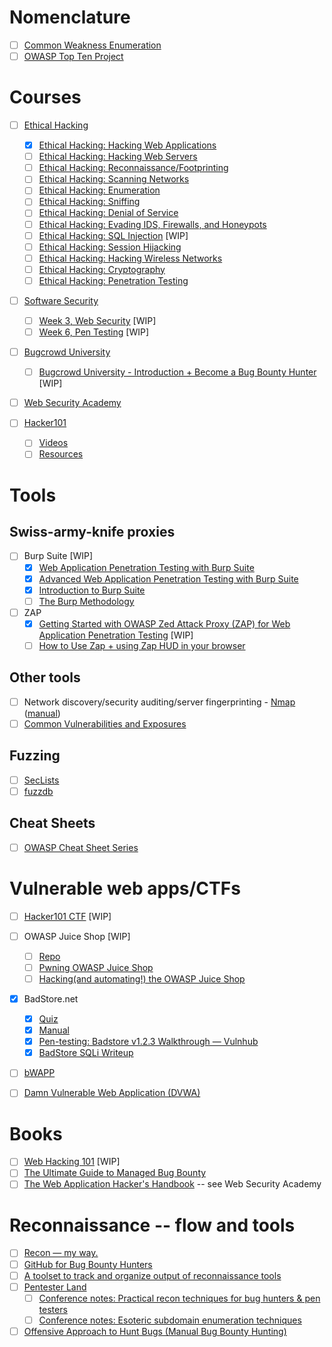 # Nomenclature
- [ ] [Common Weakness Enumeration](https://cwe.mitre.org/)
- [ ] [OWASP Top Ten Project](https://www.owasp.org/index.php/Category:OWASP_Top_Ten_Project)

# Courses
- [ ] [Ethical Hacking](https://app.pluralsight.com/paths/skills/ethical-hacking-fundamentals)
  - [x] [Ethical Hacking: Hacking Web Applications](https://app.pluralsight.com/library/courses/ethical-hacking-web-applications)
  - [ ] [Ethical Hacking: Hacking Web Servers](https://app.pluralsight.com/library/courses/ethical-hacking-web-servers)
  - [ ] [Ethical Hacking: Reconnaissance/Footprinting](https://app.pluralsight.com/library/courses/ethical-hacking-reconnaissance-footprinting) 
  - [ ] [Ethical Hacking: Scanning Networks](https://app.pluralsight.com/library/courses/ethical-hacking-scanning-networks)
  - [ ] [Ethical Hacking: Enumeration](https://app.pluralsight.com/library/courses/ethical-hacking-enumeration)
  - [ ] [Ethical Hacking: Sniffing](https://app.pluralsight.com/library/courses/ethical-hacking-sniffing)
  - [ ] [Ethical Hacking: Denial of Service](https://app.pluralsight.com/library/courses/ethical-hacking-denial-service)
  - [ ] [Ethical Hacking: Evading IDS, Firewalls, and Honeypots](https://app.pluralsight.com/library/courses/ethical-hacking-evading-ids-firewalls-honeypots)
  - [ ] [Ethical Hacking: SQL Injection](https://app.pluralsight.com/library/courses/ethical-hacking-sql-injection) [WIP]
  - [ ] [Ethical Hacking: Session Hijacking](https://app.pluralsight.com/library/courses/ethical-hacking-session-hijacking/table-of-contents)
  - [ ] [Ethical Hacking: Hacking Wireless Networks](https://app.pluralsight.com/library/courses/ethical-hacking-wireless-networks)
  - [ ] [Ethical Hacking: Cryptography](https://app.pluralsight.com/library/courses/ethical-hacking-cryptography-ceh)
  - [ ] [Ethical Hacking: Penetration Testing](https://app.pluralsight.com/library/courses/ethical-hacking-penetration-testing)

- [ ] [Software Security](https://www.coursera.org/learn/software-security/)
  - [ ] [Week 3, Web Security](https://www.coursera.org/learn/software-security/home/week/3) [WIP]
  - [ ] [Week 6, Pen Testing](https://www.coursera.org/learn/software-security/home/week/6) [WIP]

- [ ] [Bugcrowd University](https://www.bugcrowd.com/hackers/bugcrowd-university/)
  - [ ] [Bugcrowd University - Introduction + Become a Bug Bounty Hunter](https://www.youtube.com/watch?v=EZzAl-bfu7Q) [WIP]

- [ ] [Web Security Academy](https://portswigger.net/web-security)

- [ ] [Hacker101](https://www.hacker101.com/)
  - [ ] [Videos](https://www.hacker101.com/videos)
  - [ ] [Resources](https://www.hacker101.com/resources)
  
# Tools
## Swiss-army-knife proxies
- [ ] Burp Suite [WIP]
  - [x] [Web Application Penetration Testing with Burp Suite](https://app.pluralsight.com/library/courses/web-application-penetration-testing-with-burp-suite)
  - [x] [Advanced Web Application Penetration Testing with Burp Suite](https://app.pluralsight.com/library/courses/advanced-web-application-penetration-testing-burp-suite)
  - [x] [Introduction to Burp Suite](https://www.bugcrowd.com/resources/webinars/introduction-to-burp-suite/)
  - [ ] [The Burp Methodology](https://support.portswigger.net/customer/portal/articles/2326039-the-burp-methodology)
- [ ] ZAP
  - [x] [Getting Started with OWASP Zed Attack Proxy (ZAP) for Web Application Penetration Testing](https://app.pluralsight.com/library/courses/owasp-zap-web-app-pentesting-getting-started) [WIP]
  - [ ] [How to Use Zap + using Zap HUD in your browser](https://www.bugcrowd.com/resources/webinars/how-to-use-zap-using-zap-hud-in-your-browser)
## Other tools
- [ ] Network discovery/security auditing/server fingerprinting - [Nmap](https://nmap.org/) ([manual](https://nmap.org/book/man.html))
- [ ] [Common Vulnerabilities and Exposures](https://cve.mitre.org/)
## Fuzzing
- [ ] [SecLists](https://github.com/danielmiessler/SecLists)
- [ ] [fuzzdb](https://github.com/fuzzdb-project/fuzzdb)
## Cheat Sheets
- [ ] [OWASP Cheat Sheet Series](https://cheatsheetseries.owasp.org/)


# Vulnerable web apps/CTFs
- [ ] [Hacker101 CTF](https://ctf.hacker101.com/ctf) [WIP]

- [ ] OWASP Juice Shop [WIP]
  - [ ] [Repo](https://github.com/bkimminich/juice-shop)
  - [ ] [Pwning OWASP Juice Shop](https://bkimminich.gitbooks.io/pwning-owasp-juice-shop/content/)
  - [ ] [Hacking(and automating!) the OWASP Juice Shop](https://incognitjoe.github.io/hacking-the-juice-shop.html)

- [x] BadStore.net
  - [x] [Quiz](https://www.coursera.org/learn/software-security/exam/Bn04I/badstore-quiz)
  - [x] [Manual](https://d28rh4a8wq0iu5.cloudfront.net/softwaresec/virtual_machine/BadStore_net_v2_1_Manual.pdf)
  - [x] [Pen-testing: Badstore v1.2.3 Walkthrough — Vulnhub](https://medium.com/syscall59/badstore-1-2-3-walkthrough-vulnhub-7816f3001333)
  - [x] [BadStore SQLi Writeup](https://armerj.github.io/SQLi-BadStore/)

- [ ] [bWAPP](http://www.itsecgames.com/)

- [ ] [Damn Vulnerable Web Application (DVWA)](http://www.dvwa.co.uk/)

# Books
- [ ] [Web Hacking 101](https://leanpub.com/web-hacking-101) [WIP]
- [ ] [The Ultimate Guide to Managed Bug Bounty](https://www.bugcrowd.com/resources/guides/the-ultimate-guide-to-managed-bug-bounty/#bcform)
- [ ] [The Web Application Hacker's Handbook](https://repo.zenk-security.com/Magazine%20E-book/The%20web%20application%20hackers%20handbook%20finding%20and%20exploiting%20security%20flaws%20-ed2%202011.pdf) -- see Web Security Academy

# Reconnaissance -- flow and tools
- [ ] [Recon — my way.](https://medium.com/@ehsahil/recon-my-way-82b7e5f62e21)
- [ ] [GitHub for Bug Bounty Hunters](https://edoverflow.com/2017/github-for-bugbountyhunters/)
- [ ] [A toolset to track and organize output of reconnaissance tools](https://github.com/jobertabma/recon.sh)
- [ ] [Pentester Land](https://pentester.land/)
  - [ ] [Conference notes: Practical recon techniques for bug hunters & pen testers](https://pentester.land/conference-notes/2018/10/17/levelup-2018-practical-recon-techniques-for-bug-hunters-and-pentesters.html)
  - [ ] [Conference notes: Esoteric subdomain enumeration techniques](https://pentester.land/conference-notes/2018/04/25/levelup-2017-Esoteric-subdomain-enumeration-techniques.html)
- [ ] [Offensive Approach to Hunt Bugs (Manual Bug Bounty Hunting)](https://www.youtube.com/watch?v=w5MZ6xdCci0)
